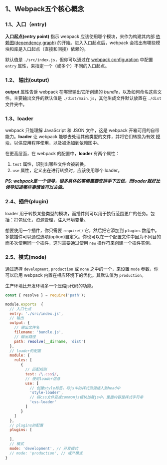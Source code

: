 ## 1、Webpack五个核心概念

### 1.1、入口（entry)

**入口起点(entry point)** 指示 webpack 应该使用哪个模块，来作为构建其内部 [依赖图(dependency graph)](https://webpack.docschina.org/concepts/dependency-graph/) 的开始。进入入口起点后，webpack 会找出有哪些模块和库是入口起点（直接和间接）依赖的。

默认值是 `./src/index.js`，但你可以通过在 [webpack configuration](https://webpack.docschina.org/configuration) 中配置 `entry` 属性，来指定一个（或多个）不同的入口起点。

### 1.2、 输出(output) 

**output** 属性告诉 webpack 在哪里输出它所创建的 *bundle*，以及如何命名这些文件。主要输出文件的默认值是 `./dist/main.js`，其他生成文件默认放置在 `./dist` 文件夹中。

### 1.3、loader

webpack 只能理解 JavaScript 和 JSON 文件，这是 webpack 开箱可用的自带能力。**loader** 让 webpack 能够去处理其他类型的文件，并将它们转换为有效 [模块](https://webpack.docschina.org/concepts/modules)，以供应用程序使用，以及被添加到依赖图中。

在更高层面，在 webpack 的配置中，**loader** 有两个属性：

1. `test` 属性，识别出哪些文件会被转换。
2. `use` 属性，定义出在进行转换时，应该使用哪个 loader。

***PS: webpack是一个领导，很多具体的事情需要安排手下去做，而loader就好比领导知道哪些事情谁可以去做。***

### 2.4、插件(plugin)

loader 用于转换某些类型的模块，而插件则可以用于执行范围更广的任务。包括：打包优化，资源管理，注入环境变量。

想要使用一个插件，你只需要 `require()` 它，然后把它添加到 `plugins` 数组中。多数插件可以通过选项(option)自定义。你也可以在一个配置文件中因为不同目的而多次使用同一个插件，这时需要通过使用 `new` 操作符来创建一个插件实例。

### 2.5、模式(mode)

通过选择 `development`, `production` 或 `none` 之中的一个，来设置 `mode` 参数，你可以启用 webpack 内置在相应环境下的优化。其默认值为 `production`。

生产环境比开发环境多一个压缩js代码的功能。

````js
const { resolve } = require('path');

module.exports  {
  // 入口七点
  entry: './src/index.js',
  // 输出
  output: {
    // 输出文件名
    filename: 'bundle.js',
    // 输出路径
    path: resolve(__dirname, 'dist')
  },
  // loader的配置
  module: {
    rules: [
       {
         // 匹配规则
         test: /\.css$/,
         // 使用loader信息
         use: [
           // 创建style标签，将js中的样式资源插入到head中
           'style-loader',
           // 将css文件变成commonjs模块加载js中，里面内容是样式字符串
           'css-loader'
         ]
       }
    ]
  },
  // plugins的配置
  plugins: [
    
  ],
  // 模式
  mode: 'development', // 开发模式
  // mode: 'production', // 成产模式
}